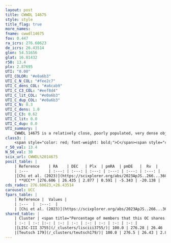 ```yaml
---
layout: post
title: CWWDL 14675
style: style
title_flag: true
more_names: 
fname: cwwdl14675
fov: 0.447
ra_icrs: 276.60623
de_icrs: 26.43514
glon: 54.51656
glat: 16.81432
r50: 13.4
plx: 2.87695
UTI: "0.00"
UTI_COLOR: "#e0a6b3"
UTI_C_N_COL: "#fee2c7"
UTI_C_dens_COL: "#a6cab9"
UTI_C_C3_COL: "#eef8d4"
UTI_C_lit_COL: "#e0a6b3"
UTI_C_dup_COL: "#e0a6b3"
UTI_C_N: 0.3
UTI_C_dens: 1.0
UTI_C_C3: 0.62
UTI_C_lit: 0.0
UTI_C_dup: 0.0
UTI_summary: |
    CWWDL 14675 is a relatively close, poorly populated, very dense object of intermediate C3 quality. It was recently reported in the literature.<br><br><span style="color: #99180f; font-weight: bold;">Warning: </span>This is very likely a duplicate object, which shares a large percentage of members with at least one previously reported entry.
class3: |
    <span style="color: red; font-weight: bold;">C</span><span style="color: green; font-weight: bold;">A</span>
r_50_val: 13.4
N_50_val: 30
scix_url: CWWDL%2014675
posit_table: |
    | Reference    | RA    | DEC   | Plx  | pmRA  | pmDE   |  Rv  |
    | :---         | :---: | :---: | :---: | :---: | :---: | :---: |
    |[Chi et al. (2023)](https://scixplorer.org/abs/2023ApJS..266...36C) | 276.569 | 26.397 | 2.888 | 0.587 | -5.381 | -23.995 |
    | **UCC** |276.606 | 26.435 | 2.877 | 0.591 | -5.343 | -20.138 | 
cds_radec: 276.60623,+26.43514
carousel: UCC
fpars_table: |
    | Reference |  Values |
    | :---  |  :---:  |
    | [Chi et al. (2023)](https://scixplorer.org/abs/2023ApJS..266...36C) | `logAge=6.53, Z=0.23` |
shared_table: |
    | Cluster | <span title="Percentage of members that this OC shares with the ones listed">%</span>   | RA   | DEC   | Plx   | pmRA  | pmDE  | Rv | UTI |
    | :-: | :-: |:-: | :-: | :-: | :-: | :-: | :-: | :-: |
    |[LISC-III 3755](/_clusters/lisciii3755/)| 100.0 | 276.28 | 26.46 | 2.86 | 0.44 | -5.38 | -18.79 |0.15 |
    |[Teutsch 179](/_clusters/teutsch179/)| 100.0 | 276.5 | 26.43 | 2.88 | 0.53 | -5.37 | -19.11 |0.89 |
---
```

